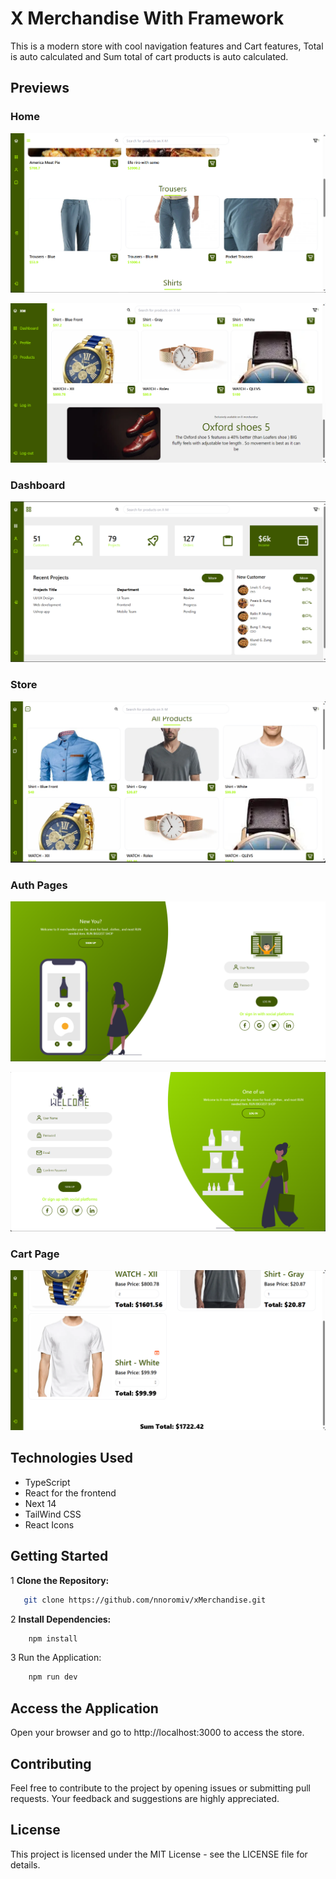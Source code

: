 # X Merchandise With Framework

This is a modern store with cool navigation features and Cart features, Total is auto calculated and Sum total of cart products is auto calculated.

## Previews

### Home

![Home](images/preview.png)

![Home](images/preview2.png)

### Dashboard

![Dashboard](images/preview3.png)

### Store

![Store](images/preview4.png)

### Auth Pages

![Auth](images/preview5.png)

![Auth](images/preview6.png)

### Cart Page

![Cart](images/preview7.png)

## Technologies Used

- TypeScript
- React for the frontend
- Next 14
- TailWind CSS
- React Icons

## Getting Started

1 **Clone the Repository:**

```bash
   git clone https://github.com/nnoromiv/xMerchandise.git
```

2 **Install Dependencies:**

```bash
    npm install
```

3 Run the Application:

```bash
    npm run dev
```

## Access the Application

Open your browser and go to http://localhost:3000 to access the store.

## Contributing

Feel free to contribute to the project by opening issues or submitting pull requests. Your feedback and suggestions are highly appreciated.

## License

This project is licensed under the MIT License - see the LICENSE file for details.
